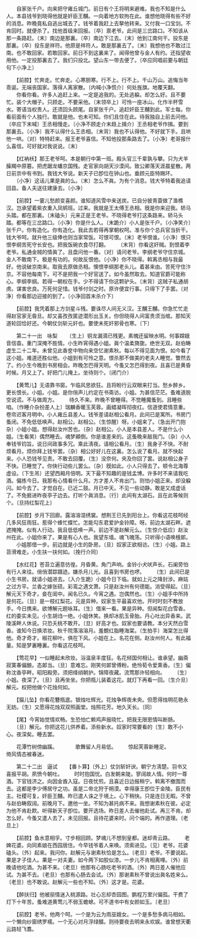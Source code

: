<!-- { "loadSidebar": true } -->
　　自家张千户。向来把守雍丘城门。前日有个王将明来避难。我也不知是什么人。本县钱爷到晓得他就是奸臣王黼。一向着地方软拘在此。谁想他晓得有些不好的消息。昨晚竟私自逃出城去了。钱爷着我赶上去拏他转来。又付我一口宝剑。不肯回时。就便杀了。找他首级来回报。〔卒〕禀老爷。此间是三岔路口。不知该从那一条路赶。〔末〕南边是那裏。〔卒〕南边下江去。〔末〕他到江南何干。投东是那裏。〔卒〕投东是祥符。他原是祥符人。敢是那裏去了。〔末〕我想他也不敢过江南。也不敢回家。若敢回家。前日不到这裏来了。闻得他曾与金人有约。还指望收用他。一定投那裏去了。我们只投北。望山东一带去便了。〔卒应同唱前要与朝廷句下小净上〕 

　　【前腔】忙奔走。忙奔走。心寒胆寒。行不上。行不上。千山万山。追悔当年乖诞。无端丧国家。落得人离家散。〔内喊小净慌介〕何处旌旗。地覆天翻。 
　　你看你看。许多人追赶上来。一定是追我的。无处逃躱。却怎么好。且不要忙。装个大帽子。只顾走。不要采他。〔末领卒上〕可怜一座冰山。化作半杯雪水。寄语当权贵人。还须回头顾尾。自家张千户。追赶奸臣王黼到此。军士每。你看前面有个人独行。敢就是他。也未可知。你们且住在此。待我独自上前去问他。〔卒应下末喊〕王丞相慢走。〔小净不顾走介末趋上揖介〕王丞相老爷作揖。要到那裏去。〔小净〕我不认得什么王丞相。〔末背〕我也不认得他。不好就下手。且哄他一哄。〔对〕特特赶来。报王老爷喜信。不知他投那条路去了。〔小净〕老哥报什么喜信。可好就对我说说。〔末〕 

　　【红衲袄】那王老爷呵。本是朝行中第一班。殿头官三千辈孰与攀。只为犬羊臊羯中原簒。把虎踞龙蟠京国残。走官家向胡天沙漠间。致公卿落天涯晨星散。两日前京中有书到。我钱大爷说。新天子已卽位在钟山也。垂顾元臣特赐环。 
　　〔小净〕这话儿果是眞的么。〔末〕怎么不眞。为有个消息。钱大爷特着我追请回县。备人夫送往建康去。〔小净〕 

　　【前腔】一霎儿愁颜变喜颜。谁知道风雪中来送炭。已自分披靑蓑做了渔樵汉。岂承望着紫衣重入凤鹓班。过来。我就是王太傅王丞相。旣是你来迎我。轿马头踏。都在那裏。〔末磕头〕元来正是王老爷。不晓得老爷打这条路来。轿马头踏。都等在三岔路口。〔小净〕你是什么人。〔末跪介〕小人是张千户。〔小净笑介〕张千户。你有造化。你有造化。我此去若得再掌朝权呵。准与你个总兵官当折干。钱大爷呵。就升他三级俸也则当家常饭。可恨可恨。〔末〕老爷恨谁。〔小净〕恨只恨李纲苦死守长安也。把我饭碗衣食尽打翻。 
　　〔末背〕你看这奸贼。到恨着李老爷。私通金贼的情眞了。且盘问他一番。〔对〕请问老爷。李纲老爷守住京城。金人不敢南下。极是有功的。何故反恨他。〔小净〕你不晓得。斡离丞相与我最好。他说破京南来。取我去原做丞相。懊恨李纲那老头儿。着甚来由。苦死守住汴京。不容他每南下。可不是把我一个好官送了。如今虽然取去。知道官爵可能称心。李纲李纲。若得一朝权在手。少不得请下你这颗驴头。〔末背〕这贼子私通胡虏。谋害忠良。万死何足惜。钱爷付剑之时。原许便宜行事。只得下了手罢。〔对净〕你看那边迎接的到了。〔小净回首末杀介下〕 

　　【前腔】我凭着那上方剑星斗残。要诛尽人间无义汉。王黼王黼。你急忙忙走得赵官家无昏旦。却又喜孜孜匿迹潜形出玉关。你但晓得人间富贵须当绾。那知天道轮回恰好还。今朝仗剑斩元奸也。要使未死奸邪骨也寒。〔下〕 

　　第二十一出　咏梨 
　　〔生上〕铜龙漏滴已残更。素魄还留映水明。何事嫦娥音信杳。重门深掩不胜情。小生昨宵得遇小姐。眞个温柔旖旎。绝世无双。赵伯畴虚生二十二年。未曾见此香奁中物向来空忆谢素秋。每以不得见面为恨。如今看了这小姐。难道还胜似他。小姐到有可怜之意。恨杀那不做美的老夫人睡觉。瞥然去了。约小生今晚到书房相会。昨晚怎巴得天明。今蚤又怎巴得到夜。且喜已是黄昏时候。月又上了。好把门儿掩上。坐待则个。〔闭门介〕 

　　【黄莺儿】无语靠书窗。乍临风思欲狂。且将盼行云双眼来打当。愁乡醉乡。更长恨长。小姐。小姐。是你俏声儿约定在书斋访。小姐。为甚信茫茫。蚤难道脱空说谎。不与做周方。 
　　待久不来。昨晚不曾睡得。不觉睡魔蚤到。且睡些咱。〔作睡介杂扮差人上〕瑞麟香暖玉芙蓉。画蜡凝晖彻夜红。信道使君情意重。卷帘迟客月明中。小人雍丘县差人。钱爷差请赵相公看月。此间已是寓所。书房门蚤闭。不免低低唤声。赵相公。赵相公。〔生惊醒〕呀。小姐来了。〔急出开门抱杂〕小姐小姐。想得赵汝州苦也。〔杂〕赵相公。小人是本县差人。不是什么小姐。〔生看笑〕偶然睡去。魂梦顚倒。你是谁差来的。这蚤晚来敲我门。〔杂〕小人奉钱爷钧旨。说日间政事多冗。乘此淸夜。请相公看月。〔生〕我身子不快。不耐烦看月。烦你拜上钱爷罢。〔杂〕相公好好儿在这裏。怎么说了看月。就不快起来。小人恐钱爷见责。不敢去回覆。〔生〕没奈何。央及你回了罢。说赵相公身子不快。已睡觉了。你快行动些儿罢么。〔杂〕旣如此。小人只得去了。顿令北海尊虚设。〔下生吊〕还望西厢月倍明。天下最不知趣的是钱孟博。许多时不来请我吃酒。偏拣今日。我那有心情看什么月。方才差人不肯出门。则怕小姐正来。却没躱闪。如今去了。才觉自在。已近二鼓。月已中天。不见一些动静。敢是又成虚话了。不免捱进昨夜亭子边去。打听个眞消息。〔行〕此间有太湖石。且在此等候则个。〔旦持红梨花上〕 

　　【前腔】步月下回廊。露溶溶湿绣裳。想荆王已先到阳台上。你看这花枝呵经几多风狂雨狂。惹得个蜂忙蝶忙。怎能勾东君爱护金铃障。呀。前边太湖石畔。遮遮掩掩。似有人行动。我且低低唤一声。前边不是赵解元么。〔生惊介低应〕赵汝州在此。小姐你来了。果是有心人也。我望东墙。魂飞魄荡。只听得小语唤檀郞。 
　　小姐那借一步。前边就是小生的卧房。〔旦〕奴家正欲相访。〔生〕小姐。路上苔滑难走。小生扶一扶何如。〔挽行介同〕 

　　【水红花】苍苔立遍意彷徨。月昏黄。角门声响。金铃小犬吠声长。石阑旁怕有行人来往。俏俏潜踪蹑迹。嫌杀月儿光。且喜到书房也啰。 
　　〔生〕此间已是小生书房。就请小姐进去。〔入介生跪〕小姐今日下临。就如上元之降封涉。麻姑之过方平。兰香之嫁张硕。彩鸾之遇文萧。只是赵汝州有何德能。消受得起。〔旦〕解元天下奇才。妾在闺中。闻名已久。今宵之遇。岂偶然也。〔生〕小姐手中所持是何花。〔旦〕是一枝红梨花。元是异种。奴家生平最喜欢他。开时时刻不教放手。今日携来。欲博解元题咏耳。〔生〕借来一看。果是异种。但闻梨花白雪香。红的委实未见。小生胡诌一绝。小姐休笑。换却冰肌玉骨胎。丹心吐出异香来。武陵溪畔人休说。只恐夭桃不敢开。〔旦〕好高才也。奴家也要请教。本分天然白雪香。谁知今日换浓妆。秋千院落溶溶月。羞覩红脂睡海棠。〔生拍手〕海棠怎比得他。奇才奇才。椒花柳叶。俱在下风。小姐在上。名花在侧。赵汝州何人。有此福量。知是梦裏睡裏。你看这花枝呵。 

　　【莺花早】一似睡起未欣妆。浴温泉丰度狂。名花倾国何相让。谁承望。幽斋寂寞春偏酿。态郞当。〔旦〕意难忘。刚笑何郞曾傅粉。绝怜荀令爱熏香。〔生〕偏称沈香亭畔。昭阳殿旁。须把绛绡朝护。锦障夜藏。流莺那许轻相向。 
　　〔生〕小姐。夜深了。〔旦〕且再坐坐。你把甁儿装着这花。就灯下再看一回。〔生介旦〕解元。权把他做个花烛何如。 

　　【猫儿坠】你看花簪瓶底。银烛吐辉光。花烛争辉夜未央。但愿得烛明花艳永无妨。〔生〕又愿得花烛双双照画堂。烛照花芳。地久天长。〔同〕 

　　【尾】今宵始觉情欢畅。生恐怕亡赖鸡声报晓忙。把我无限恩情叫断肠。 
　　〔旦〕解元。你把这花儿供养着。添些新水。奴家时常要看的〔生〕敢不小心。夜深矣。睡去罢。 

　　花潭竹树傍幽蹊。　　　　歌舞留人月易低。 
　　惊起芙蓉新睡足。　　　　倚风情态被春迷。 

　　第二十二出　逼试 
　　【番卜算】〔外上〕仗剑斩奸谀。朝宁方淸楚。羽书又喜报平胡。夙愤今朝吐。 
　　时时抱国忧。白发朝来陡。寥阔故人情。何时一尊酒。下官钱济之。向因金酋入寇。日夜忧煎。且喜近日边报稍宁。斡离不撤围而去。这都是李少傅居守之功。虽是二帝北狩于朔漠。幸得康王卽位于金陵。臣民有主。社稷可复。奸臣王黼。昨已遣人诛之于境上。心下稍快。只是连日无暇。不曾与赵伯畴叙阔。前晚月下。邀他一坐。不知为甚托病不来。我想谢素秋在彼。必定为他不肯赴飮。听得新天子卽位。要开选场。昨日差人去催他赴试。再三不肯。却怎么好。今蚤又遣人去了。未见回报。且待花婆来时。问个端的。再作道理。〔老旦上〕 

　　【前腔】鱼水意相孚。寸步相回顾。梦魂儿不想到皇都。迷却靑云路。 
　　老婢花婆。向同素娘在西园居住。今早钱爷着人来唤。须索进见。〔见〕老爷。花婆磕头。〔外〕起来。我问你。赵解元与谢素秋恰是怎么。〔老旦〕老爷。不要说起。果是才子佳人。果是一对夫妻。如今两下如胶似漆。一步儿不肯相离哩。〔外〕前晚请他吃酒。为甚不来。〔老旦〕他那有心肠吃老爷的酒。〔外〕两日差人催他应试。为甚不去。〔老旦〕也那有心肠去会试。〔外〕那谢素秋不曾说出眞名姓来么。〔老旦〕也不敢说。赵解元一些也不知。〔外〕这才是。花婆。 

　　【醉扶归】他被丽情迷入桃源路。壮心忘却杏园图。鹏程万里兴偏孤。干费了灯下十年苦。蚤难道黄莺儿不弱玉蟾蜍。可不道书中有女颜如玉。〔老旦〕 

　　【前腔】老爷。他两个呵。一个是为云为雨巫娥女。一个是多愁多病马相如。一个懒向纱窗绣罗襦。一个无心对月浮绿醑。则待要夜去明来永欢娱。谁曾想天衢云路轻飞翥。 
